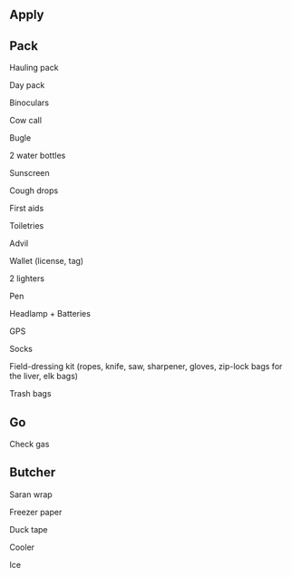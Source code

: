 ## Apply

## Pack

Hauling pack

Day pack

Binoculars

Cow call

Bugle

2 water bottles

Sunscreen

Cough drops

First aids

Toiletries

Advil

Wallet (license, tag)

2 lighters

Pen

Headlamp + Batteries

GPS

Socks

Field-dressing kit (ropes, knife, saw, sharpener, gloves, zip-lock bags for the liver, elk bags)

Trash bags

## Go

Check gas

## Butcher

Saran wrap

Freezer paper

Duck tape

Cooler

Ice
